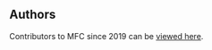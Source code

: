 ## Authors

Contributors to MFC since 2019 can be [viewed here](https://github.com/MFlowCode/MFC/graphs/contributors).
